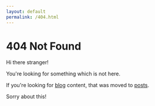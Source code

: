 ```yaml
---
layout: default
permalink: /404.html
---
```


<div class="post">
  <h1>404 Not Found</h1>
  <p>Hi there stranger!</p>
  <p>You're looking for something which is not here.</p>
  <p>If you're looking for <a href="/blog">blog</a> content, that was moved to <a href="/posts">posts</a>.</p>
  
  <p id="redirection">Sorry about this!</p>
  <script>
  if (window.location.href.indexOf("/blog/") !== -1) {
    var target = document.getElementById('redirection');
    target.innerHTML = 'Redirecting...please hold on...';
    var currentHref = window.location.href;
    var newHref = currentHref.replace('/blog/', '/posts/');
    target.innerHTML = newHref;
  }
  </script>
  
</div>
